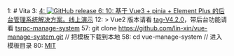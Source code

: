 1: # Vita
3: <a href="https://github.com/lin-xin/vue-manage-system/releases">
4: <img src="https://img.shields.io/github/release/lin-xin/vue-manage-system.svg" alt="GitHub release">
6: <a href="https://github.com/lin-xin/vue-manage-system/blob/master/LICENSE">
10: 基于 Vue3 + pinia + Element Plus 的后台管理系统解决方案。[线上演示](https://lin-xin.github.io/example/vue-manage-system/)
12: > Vue2 版本请看 [tag-V4.2.0](https://github.com/lin-xin/vue-manage-system/tree/V4.2.0)，带后台功能请看 [tsrpc-manage-system](https://github.com/lin-xin/tsrpc-manage-system)
57: git clone https://github.com/lin-xin/vue-manage-system.git      // 把模板下载到本地
58: cd vue-manage-system    // 进入模板目录
80: [MIT](https://github.com/lin-xin/vue-manage-system/blob/master/LICENSE)
